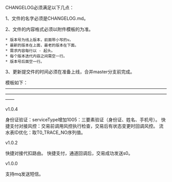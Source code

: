 CHANGELOG必须满足以下几点：

1、文件的名字必须是CHANGELOG.md。

2、文件的内容格式必须以附件模板的为准。

    * 版本号为线上版本，前面带小写的v。
    * 最新的版本在上面，最老的版本在下面。
    * 需求内容每行以 - 起头。
    * 每个版本迭代内容之间需空一行。
    * 版本号后面空一行。
    
3、更新提交件的时间必须在准备上线，合并master分支前完成。


模板如下：
——————————————————————————————————————————————————————————————————————————

v1.0.4

身份证验证：serviceType增加1005：三要素验证（身份证、姓名、手机号）。
快捷支付对接风控：交易前调用风控执行检查，交易后有状态变更时回调风控。
流水表ID优化：取T0_TRACE_NO序列值。

v1.0.2

快捷对接代扣路由。
快捷支付，通道回调后，交易成功发送s0。

v1.0.0

支持mq发送短信。